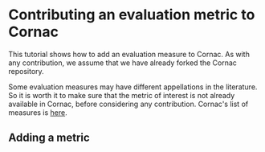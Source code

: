 # Contributing an evaluation metric to Cornac

This tutorial shows how to add an evaluation measure to Cornac. As with any contribution, we assume that we have already forked the Cornac repository.

Some evaluation measures may have different appellations in the literature. So it is worth it to make sure that the metric of interest is not already available in Cornac, before considering any contribution. Cornac's list of measures is [here](https://cornac.readthedocs.io/en/latest/metrics.html).

## Adding a metric

